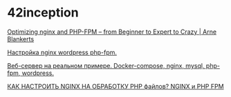 # 42inception

[Optimizing nginx and PHP-FPM – from Beginner to Expert to Crazy | Arne Blankerts](https://www.youtube.com/watch?v=VtKTOZFfoug)

[Настройка nginx wordpress php-fpm.](https://www.youtube.com/watch?v=VF3VvP9v0Y8)

[Веб-сервер на реальном примере. Docker-compose, nginx, mysql, php-fpm, wordpress.](https://www.youtube.com/watch?v=mKdwkV5p1xg)

[КАК НАСТРОИТЬ NGINX НА ОБРАБОТКУ PHP файлов? NGINX и PHP FPM](https://www.youtube.com/watch?v=NCExdGJ_SZU)
